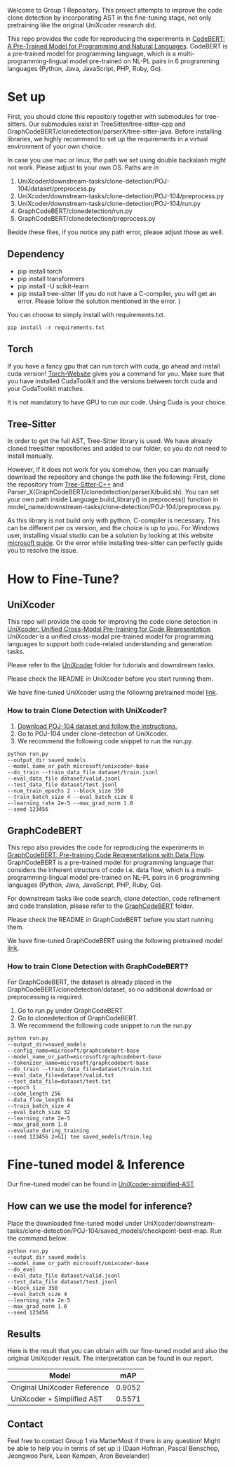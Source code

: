 Welcome to Group 1 Repository.
This project attempts to improve the code clone detection by incorporating AST in the fine-tuning stage, not only pretraining like the original UniXcoder research did.

This repo provides the code for reproducing the experiments in [CodeBERT: A Pre-Trained Model for Programming and Natural Languages](https://arxiv.org/pdf/2002.08155.pdf). CodeBERT is a pre-trained model for programming language, which is a multi-programming-lingual model pre-trained on NL-PL pairs in 6 programming languages (Python, Java, JavaScript, PHP, Ruby, Go).

# Set up 

First, you should clone this repository together with submodules for tree-sitters.
Our submodules exist in TreeSitter/tree-sitter-cpp and GraphCodeBERT/clonedetection/parserX/tree-sitter-java.
Before installing libraries, we highly recommend to set up the requirements in a virtual environment of your own choice.

In case you use mac or linux, the path we set using double backslash might not work. Please adjust to your own OS.
Paths are in 
1. UniXcoder/downstream-tasks/clone-detection/POJ-104/dataset/preprocess.py
2. UniXcoder/downstream-tasks/clone-detection/POJ-104/preprocess.py
3. UniXcoder/downstream-tasks/clone-detection/POJ-104/run.py
4. GraphCodeBERT/clonedetection/run.py
5. GraphCodeBERT/clonedetection/preprocess.py

Beside these files, if you notice any path error, please adjust those as well.

## Dependency
- pip install torch
- pip install transformers
- pip install -U scikit-learn
- pip install tree-sitter (If you do not have a C-compiler, you will get an error. Please follow the solution mentioned in the error. )

You can choose to simply install with requirements.txt.
```
pip install -r requirements.txt
```

## Torch
If you have a fancy gpu that can run torch with cuda, go ahead and install cuda version!
[Torch-Website](https://pytorch.org/) gives you a command for you. 
Make sure that you have installed CudaToolkit and the versions between torch cuda and your CudaToolkit matches.

It is not mandatory to have GPU to run our code. Using Cuda is your choice.

## Tree-Sitter
In order to get the full AST, Tree-Sitter library is used.
We have already cloned treesitter repositories and added to our folder, so you do not need to install manually.

However, if it does not work for you somehow, then you can manually download the repository and change the path like the following:
First, clone the repository from [Tree-Sitter-C++](https://github.com/tree-sitter/tree-sitter-cpp) and Parser_X(GraphCodeBERT/clonedetection/parserX/build.sh).
You can set your own path inside Language.build_library() in preprocess() function in model_name/downstream-tasks/clone-detection/POJ-104/preprocess.py.

As this library is not build only with python, C-compiler is necessary. 
This can be different per os version, and the choice is up to you.
For Windows user, installing visual studio can be a solution by looking at this website [microsoft guide](https://devblogs.microsoft.com/cppblog/getting-started-with-visual-studio-for-c-and-cpp-development/#Setup).
Or the error while installing tree-sitter can perfectly guide you to resolve the issue.

# How to Fine-Tune?

## UniXcoder
This repo will provide the code for improving the code clone detection in [UniXcoder: Unified Cross-Modal Pre-training for Code Representation](https://arxiv.org/pdf/2203.03850.pdf). UniXcoder is a unified cross-modal pre-trained model for programming languages to support both code-related understanding and generation tasks. 

Please refer to the [UniXcoder](https://github.com/microsoft/CodeBERT/tree/master/UniXcoder) folder for tutorials and downstream tasks.

Please check the README in UniXcoder before you start running them.

We have fine-tuned UniXcoder using the following pretrained model [link](https://huggingface.co/microsoft/unixcoder-base). 

### How to train Clone Detection with UniXcoder?
1. [Download POJ-104 dataset and follow the instructions.](https://github.com/microsoft/CodeXGLUE/tree/main/Code-Code/Clone-detection-POJ-104)
2. Go to POJ-104 under clone-detection of UniXcoder.
3. We recommend the following code snippet to run the run.py.

```
python run.py
--output_dir saved_models
--model_name_or_path microsoft/unixcoder-base
--do_train --train_data_file dataset/train.jsonl
--eval_data_file dataset/valid.jsonl
--test_data_file dataset/test.jsonl
--num_train_epochs 2 --block_size 350
--train_batch_size 4 --eval_batch_size 8
--learning_rate 2e-5 --max_grad_norm 1.0
--seed 123456 
```

## GraphCodeBERT

This repo also provides the code for reproducing the experiments in [GraphCodeBERT: Pre-training Code Representations with Data Flow](https://openreview.net/pdf?id=jLoC4ez43PZ). GraphCodeBERT is a pre-trained model for programming language that considers the inherent structure of code i.e. data flow, which is a multi-programming-lingual model pre-trained on NL-PL pairs in 6 programming languages (Python, Java, JavaScript, PHP, Ruby, Go). 

For downstream tasks like code search, clone detection, code refinement and code translation, please refer to the [GraphCodeBERT](https://github.com/guoday/CodeBERT/tree/master/GraphCodeBERT) folder.

Please check the README in GraphCodeBERT before you start running them.

We have fine-tuned GraphCodeBERT using the following pretrained model [link](https://huggingface.co/microsoft/graphcodebert-base).

### How to train Clone Detection with GraphCodeBERT?

For GraphCodeBERT, the dataset is already placed in the GraphCodeBERT/clonedetection/dataset, so no additional download or preprocessing is required.

1. Go to run.py under GraphCodeBERT.
2. Go to clonedetection of GraphCodeBERT.
3. We recommend the following code snippet to run the run.py
```
python run.py
--output_dir=saved_models
--config_name=microsoft/graphcodebert-base
--model_name_or_path=microsoft/graphcodebert-base
--tokenizer_name=microsoft/graphcodebert-base
--do_train --train_data_file=dataset/train.txt
--eval_data_file=dataset/valid.txt
--test_data_file=dataset/test.txt
--epoch 1
--code_length 256
--data_flow_length 64
--train_batch_size 4
--eval_batch_size 32
--learning_rate 2e-5
--max_grad_norm 1.0
--evaluate_during_training
--seed 123456 2>&1| tee saved_models/train.log
```


# Fine-tuned model & Inference
Our fine-tuned model can be found in [UniXcoder-simplified-AST](link).

## How can we use the model for inference?
Place the downloaded fine-tuned model under UniXcoder/downstream-tasks/clone-detection/POJ-104/saved_models/checkpoint-best-map.
Run the command below.

```
python run.py 
--output_dir saved_models 
--model_name_or_path microsoft/unixcoder-base 
--do_eval 
--eval_data_file dataset/valid.jsonl 
--test_data_file dataset/test.jsonl 
--block_size 350 
--eval_batch_size 4 
--learning_rate 2e-5 
--max_grad_norm 1.0 
--seed 123456
```

## Results
Here is the result that you can obtain with our fine-tuned model and also the original UniXcoder result.
The interpretation can be found in our report.

| Model                        | mAP    |
|------------------------------|--------|
| Original UniXcoder Reference | 0.9052 |
| UniXcoder + Simplified AST   | 0.5571 |

## Contact
Feel free to contact Group 1 via MatterMost if there is any question! Might be able to help you in terms of set up :)
(Daan Hofman, Pascal Benschop, Jeongwoo Park, Leon Kempen, Aron Bevelander)
